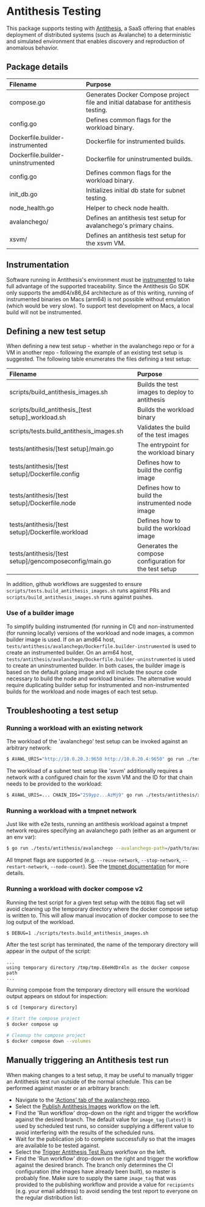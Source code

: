 # Antithesis Testing

This package supports testing with
[Antithesis](https://antithesis.com/docs/introduction/introduction.html),
a SaaS offering that enables deployment of distributed systems (such
as Avalanche) to a deterministic and simulated environment that
enables discovery and reproduction of anomalous behavior.

## Package details

| Filename                          | Purpose                                                                            |
|:----------------------------------|:-----------------------------------------------------------------------------------|
| compose.go                        | Generates Docker Compose project file and initial database for antithesis testing. |
| config.go                         | Defines common flags for the workload binary.                                      |
| Dockerfile.builder-instrumented   | Dockerfile for instrumented builds.                                                |
| Dockerfile.builder-uninstrumented | Dockerfile for uninstrumented builds.                                              |
| config.go                         | Defines common flags for the workload binary.                                      |
| init_db.go                        | Initializes initial db state for subnet testing.                                   |
| node_health.go                    | Helper to check node health.                                                       |
| avalanchego/                      | Defines an antithesis test setup for avalanchego's primary chains.                 |
| xsvm/                             | Defines an antithesis test setup for the xsvm VM.                                  |

## Instrumentation

Software running in Antithesis's environment must be
[instrumented](https://antithesis.com/docs/instrumentation/overview.html)
to take full advantage of the supported traceability. Since the
Antithesis Go SDK only supports the amd64/x86_64 architecture as of this
writing, running of instrumented binaries on Macs (arm64) is not possible
without emulation (which would be very slow). To support test development
on Macs, a local build will not be instrumented.

## Defining a new test setup

When defining a new test setup - whether in the avalanchego repo or
for a VM in another repo - following the example of an existing test
setup is suggested. The following table enumerates the files defining
a test setup:

| Filename                                               | Purpose                                                |
|:-------------------------------------------------------|:-------------------------------------------------------|
| scripts/build_antithesis_images.sh                     | Builds the test images to deploy to antithesis         |
| scripts/build_antithesis_[test setup]_workload.sh      | Builds the workload binary                             |
| scripts/tests.build_antithesis_images.sh               | Validates the build of the test images                 |
| tests/antithesis/[test setup]/main.go                  | The entrypoint for the workload binary                 |
| tests/antithesis/[test setup]/Dockerfile.config        | Defines how to build the config image                  |
| tests/antithesis/[test setup]/Dockerfile.node          | Defines how to build the instrumented node image       |
| tests/antithesis/[test setup]/Dockerfile.workload      | Defines how to build the workload image                |
| tests/antithesis/[test setup]/gencomposeconfig/main.go | Generates the compose configuration for the test setup |

In addition, github workflows are suggested to ensure
`scripts/tests.build_antithesis_images.sh` runs against PRs and
`scripts/build_antithesis_images.sh` runs against pushes.

### Use of a builder image

To simplify building instrumented (for running in CI) and
non-instrumented (for running locally) versions of the workload and
node images, a common builder image is used. If on an amd64 host,
`tests/antithesis/avalanchego/Dockerfile.builder-instrumented` is used
to create an instrumented builder. On an arm64 host,
`tests/antithesis/avalanchego/Dockerfile.builder-uninstrumented` is
used to create an uninstrumented builder. In both cases, the builder
image is based on the default golang image and will include the source
code necessary to build the node and workload binaries. The
alternative would require duplicating builder setup for instrumented
and non-instrumented builds for the workload and node images of each
test setup.

## Troubleshooting a test setup

### Running a workload with an existing network

The workload of the 'avalanchego' test setup can be invoked against an
arbitrary network:

```bash
$ AVAWL_URIS="http://10.0.20.3:9650 http://10.0.20.4:9650" go run ./tests/antithesis/avalanchego
```

The workload of a subnet test setup like 'xsvm' additionally requires
a network with a configured chain for the xsvm VM and the ID for that
chain needs to be provided to the workload:

```bash
$ AVAWL_URIS=... CHAIN_IDS="2S9ypz...AzMj9" go run ./tests/antithesis/xsvm
```

### Running a workload with a tmpnet network

Just like with e2e tests, running an antithesis workload against a
tmpnet network requires specifying an avalanchego path (either as an
argument or an env var):

```bash
$ go run ./tests/antithesis/avalanchego --avalanchego-path=/path/to/avalanchego
```

All tmpnet flags are supported (e.g. `--reuse-network`,
`--stop-network`, `--restart-network`, `--node-count`).  See the
[tmpnet documentation](../fixture/tmpnet/README.md) for more details.

### Running a workload with docker compose v2

Running the test script for a given test setup with the `DEBUG` flag
set will avoid cleaning up the temporary directory where the
docker compose setup is written to. This will allow manual invocation of
docker compose to see the log output of the workload.

```bash
$ DEBUG=1 ./scripts/tests.build_antithesis_images.sh
```

After the test script has terminated, the name of the temporary
directory will appear in the output of the script:

```
...
using temporary directory /tmp/tmp.E6eHdDr4ln as the docker compose path
...
```

Running compose from the temporary directory will ensure the workload
output appears on stdout for inspection:

```bash
$ cd [temporary directory]

# Start the compose project
$ docker compose up

# Cleanup the compose project
$ docker compose down --volumes
```

## Manually triggering an Antithesis test run

When making changes to a test setup, it may be useful to manually
trigger an Antithesis test run outside of the normal schedule. This
can be performed against master or an arbitrary branch:

 - Navigate to the ['Actions' tab of the avalanchego
   repo](https://github.com/ava-labs/avalanchego/actions).
 - Select the [Publish Antithesis
   Images](https://github.com/ava-labs/avalanchego/actions/workflows/publish_antithesis_images.yml)
   workflow on the left.
 - Find the 'Run workflow' drop-down on the right and trigger the
   workflow against the desired branch. The default value for
   `image_tag` (`latest`) is used by scheduled test runs, so consider
   supplying a different value to avoid interfering with the results
   of the scheduled runs.
 - Wait for the publication job to complete successfully so that the
   images are available to be tested against.
 - Select the [Trigger Antithesis Test Runs](https://github.com/ava-labs/avalanchego/actions/workflows/trigger-antithesis-runs.yml)
   workflow on the left.
 - Find the 'Run workflow' drop-down on the right and trigger the
   workflow against the desired branch. The branch only determines the
   CI configuration (the images have already been built), so master is
   probably fine. Make sure to supply the same `image_tag` that was
   provided to the publishing workflow and provide a value for
   `recipients` (e.g. your email address) to avoid sending the test
   report to everyone on the regular distribution list.
